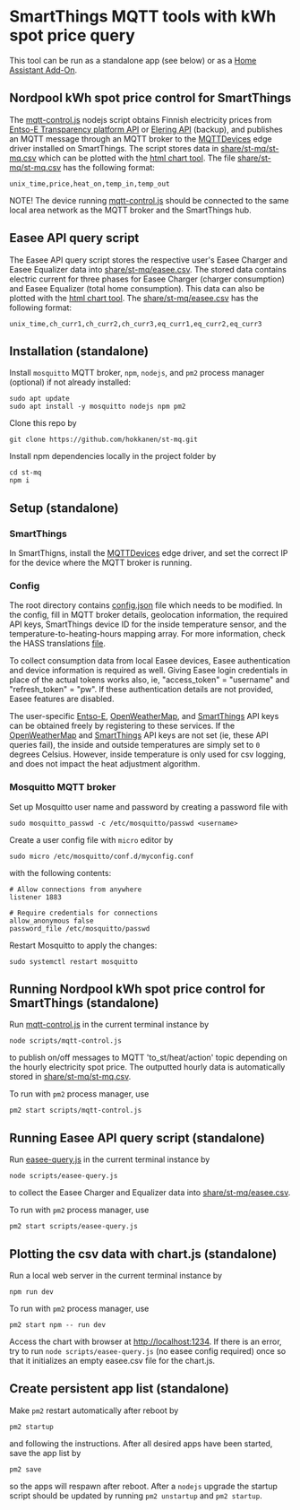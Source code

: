 
# SmartThings MQTT tools with kWh spot price query

This tool can be run as a standalone app (see below) or as a [Home Assistant Add-On](DOCS.md).

## Nordpool kWh spot price control for SmartThings
The [mqtt-control.js](scripts/mqtt-control.js) nodejs script obtains Finnish electricity prices from [Entso-E Transparency platform API](https://transparency.entsoe.eu/) or [Elering API](https://dashboard.elering.ee/assets/api-doc.html) (backup), and publishes an MQTT message through an MQTT broker to the [MQTTDevices](https://github.com/toddaustin07/MQTTDevices) edge driver installed on SmartThings. The script stores data in [share/st-mq/st-mq.csv](share/st-mq/st-mq.csv) which can be plotted with the [html chart tool](chart/index.html). The file [share/st-mq/st-mq.csv](share/st-mq/st-mq.csv) has the following format:

```
unix_time,price,heat_on,temp_in,temp_out
```

NOTE! The device running [mqtt-control.js](scripts/mqtt-control.js) should be connected to the same local area network as the MQTT broker and the SmartThings hub.

## Easee API query script
The Easee API query script stores the respective user's Easee Charger and Easee Equalizer data into [share/st-mq/easee.csv](share/st-mq/easee.csv). The stored data contains electric current for three phases for Easee Charger (charger consumption) and Easee Equalizer (total home consumption). This data can also be plotted with the [html chart tool](chart/index.html). The [share/st-mq/easee.csv](share/st-mq/easee.csv) has the following format:

```
unix_time,ch_curr1,ch_curr2,ch_curr3,eq_curr1,eq_curr2,eq_curr3
```

## Installation (standalone)
Install `mosquitto` MQTT broker, `npm`, `nodejs`, and `pm2` process manager (optional) if not already installed:
```
sudo apt update
sudo apt install -y mosquitto nodejs npm pm2
```

Clone this repo by
```
git clone https://github.com/hokkanen/st-mq.git
```

Install npm dependencies locally in the project folder by
```
cd st-mq
npm i
```

## Setup (standalone)

### SmartThings
In SmartThigns, install the [MQTTDevices](https://github.com/toddaustin07/MQTTDevices) edge driver, and set the correct IP for the device where the MQTT broker is running.

### Config
The root directory contains [config.json](config.json) file which needs to be modified. In the config, fill in MQTT broker details, geolocation information, the required API keys, SmartThings device ID for the inside temperature sensor, and the temperature-to-heating-hours mapping array. For more information, check the HASS translations [file](translations/en.yaml).

To collect consumption data from local Easee devices, Easee authentication and device information is required as well. Giving Easee login credentials in place of the actual tokens works also, ie, "access_token" = "username" and "refresh_token" = "pw". If these authentication details are not provided, Easee features are disabled.

The user-specific [Entso-E](https://transparency.entsoe.eu/), [OpenWeatherMap](https://home.openweathermap.org/), and [SmartThings](https://account.smartthings.com/tokens) API keys can be obtained freely by registering to these services. If the [OpenWeatherMap](https://home.openweathermap.org/) and [SmartThings](https://account.smartthings.com/tokens) API keys are not set (ie, these API queries fail), the inside and outside temperatures are simply set to `0` degrees Celsius. However, inside temperature is only used for csv logging, and does not impact the heat adjustment algorithm. 

### Mosquitto MQTT broker
Set up Mosquitto user name and password by creating a password file with
```
sudo mosquitto_passwd -c /etc/mosquitto/passwd <username>
```
Create a user config file with `micro` editor by
```
sudo micro /etc/mosquitto/conf.d/myconfig.conf
```
with the following contents:
```
# Allow connections from anywhere
listener 1883

# Require credentials for connections
allow_anonymous false
password_file /etc/mosquitto/passwd
```
Restart Mosquitto to apply the changes:
```
sudo systemctl restart mosquitto
```

## Running Nordpool kWh spot price control for SmartThings (standalone)
Run [mqtt-control.js](scripts/mqtt-control.js) in the current terminal instance by
```
node scripts/mqtt-control.js
```
to publish on/off messages to MQTT 'to_st/heat/action' topic depending on the hourly electricity spot price. The outputted hourly data is automatically stored in [share/st-mq/st-mq.csv](share/st-mq/st-mq.csv).

To run with `pm2` process manager, use
```
pm2 start scripts/mqtt-control.js
```

## Running Easee API query script (standalone)
Run [easee-query.js](easee-query.js) in the current terminal instance by
```
node scripts/easee-query.js
```
to collect the Easee Charger and Equalizer data into [share/st-mq/easee.csv](share/st-mq/easee.csv).

To run with `pm2` process manager, use
```
pm2 start scripts/easee-query.js
```

## Plotting the csv data with chart.js (standalone)

Run a local web server in the current terminal instance by
```
npm run dev
```
To run with `pm2` process manager, use
```
pm2 start npm -- run dev
```
Access the chart with browser at [http://localhost:1234](http://localhost:1234). If there is an error, try to run `node scripts/easee-query.js` (no easee config required) once so that it initializes an empty easee.csv file for the chart.js.

## Create persistent app list (standalone)
Make `pm2` restart automatically after reboot by
```
pm2 startup
```
and following the instructions. After all desired apps have been started, save the app list by

```
pm2 save
```
so the apps will respawn after reboot. After a `nodejs` upgrade the startup script should be updated by running `pm2 unstartup` and `pm2 startup`.
